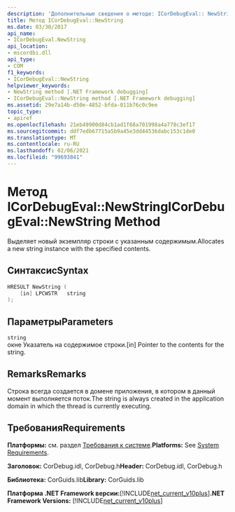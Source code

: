```yaml
---
description: 'Дополнительные сведения о методе: ICorDebugEval:: NewString'
title: Метод ICorDebugEval::NewString
ms.date: 03/30/2017
api_name:
- ICorDebugEval.NewString
api_location:
- mscordbi.dll
api_type:
- COM
f1_keywords:
- ICorDebugEval::NewString
helpviewer_keywords:
- NewString method [.NET Framework debugging]
- ICorDebugEval::NewString method [.NET Framework debugging]
ms.assetid: 29e7a14b-d50e-4852-bfda-011b76c0c9ee
topic_type:
- apiref
ms.openlocfilehash: 21eb49900d84cb1ad1f68a701998a4a778c3ef17
ms.sourcegitcommit: ddf7edb67715a5b9a45e3dd44536dabc153c1de0
ms.translationtype: MT
ms.contentlocale: ru-RU
ms.lasthandoff: 02/06/2021
ms.locfileid: "99693841"
---
```

# <a name="icordebugevalnewstring-method"></a><span data-ttu-id="50758-103">Метод ICorDebugEval::NewString</span><span class="sxs-lookup"><span data-stu-id="50758-103">ICorDebugEval::NewString Method</span></span>

<span data-ttu-id="50758-104">Выделяет новый экземпляр строки с указанным содержимым.</span><span class="sxs-lookup"><span data-stu-id="50758-104">Allocates a new string instance with the specified contents.</span></span>  
  
## <a name="syntax"></a><span data-ttu-id="50758-105">Синтаксис</span><span class="sxs-lookup"><span data-stu-id="50758-105">Syntax</span></span>  
  
```cpp  
HRESULT NewString (  
    [in] LPCWSTR   string  
);  
```  
  
## <a name="parameters"></a><span data-ttu-id="50758-106">Параметры</span><span class="sxs-lookup"><span data-stu-id="50758-106">Parameters</span></span>  

 `string`  
 <span data-ttu-id="50758-107">окне Указатель на содержимое строки.</span><span class="sxs-lookup"><span data-stu-id="50758-107">[in] Pointer to the contents for the string.</span></span>  
  
## <a name="remarks"></a><span data-ttu-id="50758-108">Remarks</span><span class="sxs-lookup"><span data-stu-id="50758-108">Remarks</span></span>  

 <span data-ttu-id="50758-109">Строка всегда создается в домене приложения, в котором в данный момент выполняется поток.</span><span class="sxs-lookup"><span data-stu-id="50758-109">The string is always created in the application domain in which the thread is currently executing.</span></span>  
  
## <a name="requirements"></a><span data-ttu-id="50758-110">Требования</span><span class="sxs-lookup"><span data-stu-id="50758-110">Requirements</span></span>  

 <span data-ttu-id="50758-111">**Платформы:** см. раздел [Требования к системе](../../get-started/system-requirements.md).</span><span class="sxs-lookup"><span data-stu-id="50758-111">**Platforms:** See [System Requirements](../../get-started/system-requirements.md).</span></span>  
  
 <span data-ttu-id="50758-112">**Заголовок:** CorDebug.idl, CorDebug.h</span><span class="sxs-lookup"><span data-stu-id="50758-112">**Header:** CorDebug.idl, CorDebug.h</span></span>  
  
 <span data-ttu-id="50758-113">**Библиотека:** CorGuids.lib</span><span class="sxs-lookup"><span data-stu-id="50758-113">**Library:** CorGuids.lib</span></span>  
  
 <span data-ttu-id="50758-114">**Платформа .NET Framework версии:**[!INCLUDE[net_current_v10plus](../../../../includes/net-current-v10plus-md.md)]</span><span class="sxs-lookup"><span data-stu-id="50758-114">**.NET Framework Versions:** [!INCLUDE[net_current_v10plus](../../../../includes/net-current-v10plus-md.md)]</span></span>

